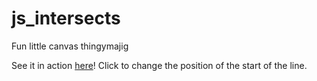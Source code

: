 # js_intersects
Fun little canvas thingymajig

See it in action [here](https://andyewen.github.io/js_intersects/)! Click to change the position of the start of the line.
